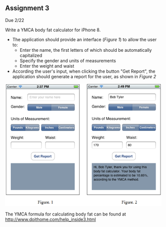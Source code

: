 ## Assignment 3
Due 2/22

Write a YMCA body fat calculator for iPhone 8.
* The application should provide an interface (*Figure 1*) to allow the user to:
    * Enter the name, the first letters of which should be automatically capitalized
    * Specify the gender and units of measurements
    * Enter the weight and waist
* According the user's input, when clicking the button "Get Report", the application should generate a report for the user, as shown in *Figure 2*

![example image](example.png)

The YMCA formula for calculating body fat can be found at http://www.doithome.com/help_inside3.html
